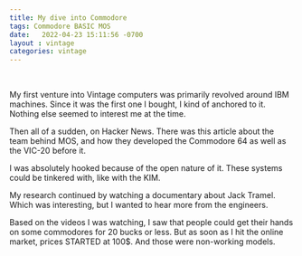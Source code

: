 ```yaml
---
title: My dive into Commodore
tags: Commodore BASIC MOS
date:   2022-04-23 15:11:56 -0700
layout : vintage
categories: vintage
---
```

<br/>

My first venture into Vintage computers was primarily revolved around IBM machines. Since it was the first one I bought, I kind of anchored to it. Nothing else seemed to interest me at the time.

Then all of a sudden, on Hacker News. There was this article about the team behind MOS, and how they developed the Commodore 64 as well as the VIC-20 before it.

I was absolutely hooked because of the open nature of it. These systems could be tinkered with, like with the KIM.

My research continued by watching a documentary about Jack Tramel. Which was interesting, but I wanted to hear more from the engineers.

Based on the videos I was watching, I saw that people could get their hands on some commodores for 20 bucks or less. But as soon as I hit the online market, prices STARTED at 100$. And those were non-working models.


